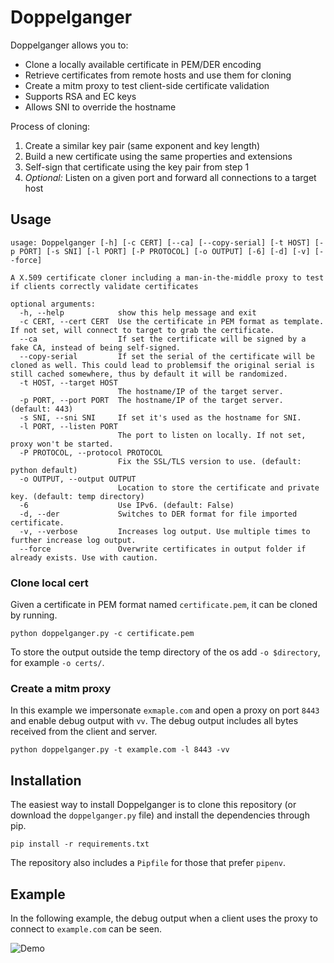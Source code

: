 Doppelganger
============

Doppelganger allows you to:
- Clone a locally available certificate in PEM/DER encoding
- Retrieve certificates from remote hosts and use them for cloning
- Create a mitm proxy to test client-side certificate validation
- Supports RSA and EC keys
- Allows SNI to override the hostname

Process of cloning:
1. Create a similar key pair (same exponent and key length)
2. Build a new certificate using the same properties and extensions
3. Self-sign that certificate using the key pair from step 1
4. *Optional:* Listen on a given port and forward all connections to a target host

## Usage

```
usage: Doppelganger [-h] [-c CERT] [--ca] [--copy-serial] [-t HOST] [-p PORT] [-s SNI] [-l PORT] [-P PROTOCOL] [-o OUTPUT] [-6] [-d] [-v] [--force]

A X.509 certificate cloner including a man-in-the-middle proxy to test if clients correctly validate certificates

optional arguments:
  -h, --help            show this help message and exit
  -c CERT, --cert CERT  Use the certificate in PEM format as template. If not set, will connect to target to grab the certificate.
  --ca                  If set the certificate will be signed by a fake CA, instead of being self-signed.
  --copy-serial         If set the serial of the certificate will be cloned as well. This could lead to problemsif the original serial is still cached somewhere, thus by default it will be randomized.
  -t HOST, --target HOST
                        The hostname/IP of the target server.
  -p PORT, --port PORT  The hostname/IP of the target server. (default: 443)
  -s SNI, --sni SNI     If set it's used as the hostname for SNI.
  -l PORT, --listen PORT
                        The port to listen on locally. If not set, proxy won't be started.
  -P PROTOCOL, --protocol PROTOCOL
                        Fix the SSL/TLS version to use. (default: python default)
  -o OUTPUT, --output OUTPUT
                        Location to store the certificate and private key. (default: temp directory)
  -6                    Use IPv6. (default: False)
  -d, --der             Switches to DER format for file imported certificate.
  -v, --verbose         Increases log output. Use multiple times to further increase log output.
  --force               Overwrite certificates in output folder if already exists. Use with caution.
```

### Clone local cert

Given a certificate in PEM format named `certificate.pem`, it can be cloned by running.

```shell
python doppelganger.py -c certificate.pem
```

To store the output outside the temp directory of the os add `-o $directory`, for example `-o certs/`.

### Create a mitm proxy

In this example we impersonate `exmaple.com` and open a proxy on port `8443` and enable debug output with `vv`.
The debug output includes all bytes received from the client and server.

```shell
python doppelganger.py -t example.com -l 8443 -vv
```

## Installation

The easiest way to install Doppelganger is to clone this repository (or download the `doppelganger.py` file) and install the dependencies through pip.

```shell
pip install -r requirements.txt
```

The repository also includes a `Pipfile` for those that prefer `pipenv`.

## Example

In the following example, the debug output when a client uses the proxy to connect to `example.com` can be seen. 

![Demo](/hnzlmnn/doppelganger/blob/assets/demo.gif?raw=true)